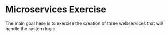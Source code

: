 # Microservices Exercise

The main goal here is to exercise the creation of three webservices that will handle the system logic
